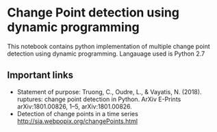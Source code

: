 # Change Point detection using dynamic programming

This notebook contains python implementation of multiple change point detection using dynamic programming.
Langauage used is Python 2.7
## Important links
- Statement of purpose: Truong, C., Oudre, L., & Vayatis, N. (2018). ruptures: change point detection in Python. ArXiv E-Prints arXiv:1801.00826, 1–5, arXiv:1801.00826.
- Detection of change points in a time series http://sia.webpopix.org/changePoints.html
